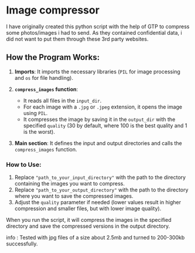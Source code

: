 # Image compressor

I have originally created this python script with the help of GTP to compress some photos/images i had to send. As they contained confidential data, i did not want to put them through these 3rd party websites.

## How the Program Works:

1. **Imports**: It imports the necessary libraries (`PIL` for image processing and `os` for file handling).


2. **`compress_images` function**:
   - It reads all files in the `input_dir`.
   - For each image with a `.jpg` or `.jpeg` extension, it opens the image using `PIL`.
   - It compresses the image by saving it in the `output_dir` with the specified `quality` (30 by default, where 100 is the best quality and 1 is the worst).
3. **Main section**: It defines the input and output directories and calls the `compress_images` function.


### How to Use:
1. Replace `"path_to_your_input_directory"` with the path to the directory containing the images you want to compress.
2. Replace `"path_to_your_output_directory"` with the path to the directory where you want to save the compressed images.
3. Adjust the `quality` parameter if needed (lower values result in higher compression and smaller files, but with lower image quality).

When you run the script, it will compress the images in the specified directory and save the compressed versions in the output directory.


info : Tested with jpg files of a size about 2.5mb and turned to 200-300kb successfully.